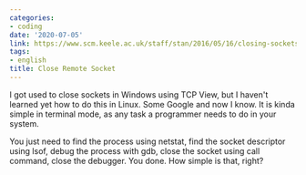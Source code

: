 ```yaml
---
categories:
- coding
date: '2020-07-05'
link: https://www.scm.keele.ac.uk/staff/stan/2016/05/16/closing-sockets-without-killing-processes/
tags:
- english
title: Close Remote Socket
---
```


I got used to close sockets in Windows using TCP View, but I haven't learned yet how to do this in Linux. Some Google and now I know. It is kinda simple in terminal mode, as any task a programmer needs to do in your system.

You just need to find the process using netstat, find the socket descriptor using lsof, debug the process with gdb, close the socket using call command, close the debugger. You done. How simple is that, right?

